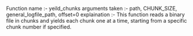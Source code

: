 Function name :- yeild_chunks
arguments taken :- path, CHUNK_SIZE, general_logfile_path, offset=0
explaination :- This function reads a binary file in chunks and yields each chunk one at a time, starting from a specific chunk number if specified. 